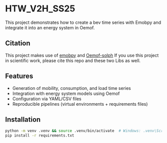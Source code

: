 # HTW_V2H_SS25
This project demonstrates how to create a bev time series with Emobpy and integrate it into an energy system in Oemof.

## Citation

This project makes use of [emobpy](https://gitlab.com/diw-evu/emobpy/emobpy)
and [Oemof-solph](https://github.com/oemof/oemof-solph)
If you use this project in scientific work, please cite this repo and these two Libs as well.


## Features
- Generation of mobility, consumption, and load time series  
- Integration with energy system models using Oemof  
- Configuration via YAML/CSV files  
- Reproducible pipelines (virtual environments + requirements files)  

## Installation
```bash
python -m venv .venv && source .venv/bin/activate  # Windows: .venv\Scripts\activate
pip install -r requirements.txt
